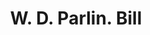 ---
doi: 10.7916/D8766SBJ
date_other: '1890'
date_other_textual: 1890-1899
form: printed ephemera
genre:
- Invoices
name:
- W. D. Parlin
object_in_context_url: https://biggert.cul.columbia.edu/items/view/ave_biggert_00492
subject_hierarchical_geographic:
- Natick, Massachusetts, United States
subject_name:
- W. D. Parlin
title: W. D. Parlin. Bill
sort_title: W. D. Parlin. Bill
call_number: ave_biggert_00492
coordinates:
- 42.28333333333333,-71.35
pid: ave_biggert_00492
identifiers: ave_biggert_00492
thumbnail: https://derivativo-2.library.columbia.edu/iiif/2/ldpd:343690/full/!256,256/0/native.jpg
permalink: "/items/ave_biggert_00492/"
layout: iiif-image-page
---